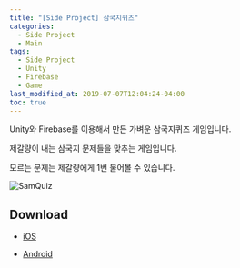 ```yaml
---
title: "[Side Project] 삼국지퀴즈"
categories: 
  - Side Project
  - Main
tags:
  - Side Project
  - Unity
  - Firebase
  - Game
last_modified_at: 2019-07-07T12:04:24-04:00
toc: true
---
```

Unity와 Firebase를 이용해서 만든 가벼운 삼국지퀴즈 게임입니다.

제갈량이 내는 삼국지 문제들을 맞추는 게임입니다.

모르는 문제는 제갈량에게 1번 물어볼 수 있습니다.

![SamQuiz](https://user-images.githubusercontent.com/4060030/60764513-78132480-a0c6-11e9-8930-c1fabd0c5f81.png "SamQuiz")

Download
--

- [iOS](https://apple.co/2KPgKsT)

- [Android](http://bit.ly/2ZmW5QW)